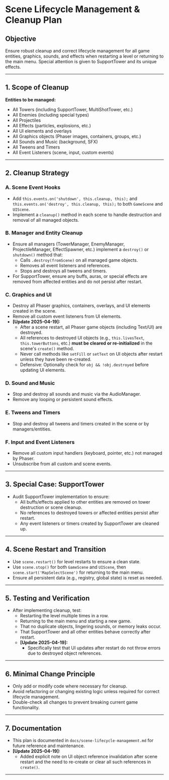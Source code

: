 # Scene Lifecycle Management & Cleanup Plan

## Objective

Ensure robust cleanup and correct lifecycle management for all game entities, graphics, sounds, and effects when restarting a level or returning to the main menu. Special attention is given to SupportTower and its unique effects.

---

## 1. Scope of Cleanup

**Entities to be managed:**
- All Towers (including SupportTower, MultiShotTower, etc.)
- All Enemies (including special types)
- All Projectiles
- All Effects (particles, explosions, etc.)
- All UI elements and overlays
- All Graphics objects (Phaser images, containers, groups, etc.)
- All Sounds and Music (background, SFX)
- All Tweens and Timers
- All Event Listeners (scene, input, custom events)

---

## 2. Cleanup Strategy

### A. Scene Event Hooks

- Add `this.events.on('shutdown', this.cleanup, this);` and `this.events.on('destroy', this.cleanup, this);` to both `GameScene` and `UIScene`.
- Implement a `cleanup()` method in each scene to handle destruction and removal of all managed objects.

### B. Manager and Entity Cleanup

- Ensure all managers (TowerManager, EnemyManager, ProjectileManager, EffectSpawner, etc.) implement a `destroy()` or `shutdown()` method that:
  - Calls `.destroy(fromScene)` on all managed game objects.
  - Removes all event listeners and references.
  - Stops and destroys all tweens and timers.
- For SupportTower, ensure any buffs, auras, or special effects are removed from affected entities and do not persist after restart.

### C. Graphics and UI

- Destroy all Phaser graphics, containers, overlays, and UI elements created in the scene.
- Remove all custom event listeners from UI elements.
- **[Update 2025-04-19]:**  
  - After a scene restart, all Phaser game objects (including Text/UI) are destroyed.  
  - All references to destroyed UI objects (e.g., `this.livesText`, `this.towerButtons`, etc.) **must be cleared or re-initialized** in the scene's `create()` method.  
  - Never call methods like `setFill` or `setText` on UI objects after restart unless they have been re-created.  
  - Defensive: Optionally check for `obj && !obj.destroyed` before updating UI elements.

### D. Sound and Music

- Stop and destroy all sounds and music via the AudioManager.
- Remove any looping or persistent sound effects.

### E. Tweens and Timers

- Stop and destroy all tweens and timers created in the scene or by managers/entities.

### F. Input and Event Listeners

- Remove all custom input handlers (keyboard, pointer, etc.) not managed by Phaser.
- Unsubscribe from all custom and scene events.

---

## 3. Special Case: SupportTower

- Audit SupportTower implementation to ensure:
  - All buffs/effects applied to other entities are removed on tower destruction or scene cleanup.
  - No references to destroyed towers or affected entities persist after restart.
  - Any event listeners or timers created by SupportTower are cleaned up.

---

## 4. Scene Restart and Transition

- Use `scene.restart()` for level restarts to ensure a clean state.
- Use `scene.stop()` for both `GameScene` and `UIScene`, then `scene.start('MapSelectScene')` for returning to the main menu.
- Ensure all persistent data (e.g., registry, global state) is reset as needed.

---

## 5. Testing and Verification

- After implementing cleanup, test:
  - Restarting the level multiple times in a row.
  - Returning to the main menu and starting a new game.
  - That no duplicate objects, lingering sounds, or memory leaks occur.
  - That SupportTower and all other entities behave correctly after restart.
  - **[Update 2025-04-19]:**  
    - Specifically test that UI updates after restart do not throw errors due to destroyed object references.

---

## 6. Minimal Change Principle

- Only add or modify code where necessary for cleanup.
- Avoid refactoring or changing existing logic unless required for correct lifecycle management.
- Double-check all changes to prevent breaking current game functionality.

---

## 7. Documentation

- This plan is documented in `docs/scene-lifecycle-management.md` for future reference and maintenance.
- **[Update 2025-04-19]:**  
  - Added explicit note on UI object reference invalidation after scene restart and the need to re-create or clear all such references in `create()`.

---

